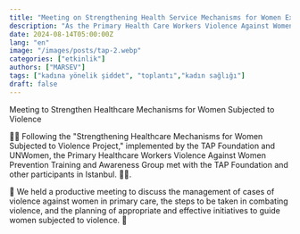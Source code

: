 ```yaml
---
title: "Meeting on Strengthening Health Service Mechanisms for Women Exposed to Violence"
description: "As the Primary Health Care Workers Violence Against Women Prevention Training and Awareness Group, we met with the TAP Foundation and other participants in Istanbul."
date: 2024-08-14T05:00:00Z
lang: "en"
image: "/images/posts/tap-2.webp"
categories: ["etkinlik"]
authors: ["MARSEV"]
tags: ["kadına yönelik şiddet", "toplantı","kadın sağlığı"]
draft: false
---
```


Meeting to Strengthen Healthcare Mechanisms for Women Subjected to Violence

🙋‍♀ Following the "Strengthening Healthcare Mechanisms for Women Subjected to Violence Project," implemented by the TAP Foundation and UNWomen, the Primary Healthcare Workers Violence Against Women Prevention Training and Awareness Group met with the TAP Foundation and other participants in Istanbul. 👩‍⚕.

📌 We held a productive meeting to discuss the management of cases of violence against women in primary care, the steps to be taken in combating violence, and the planning of appropriate and effective initiatives to guide women subjected to violence. 📝